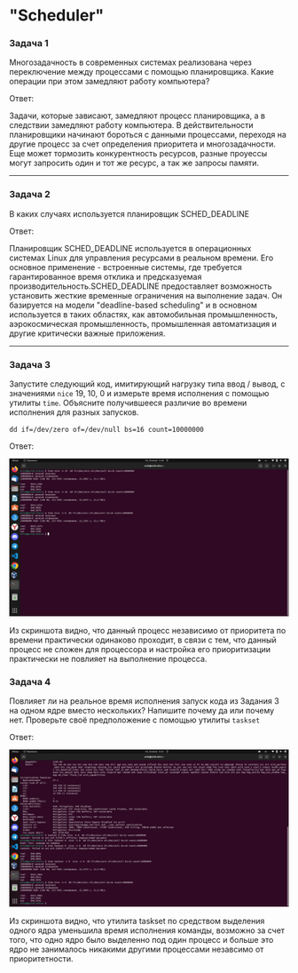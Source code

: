 # "Scheduler"


### Задача 1

Многозадачность в современных системах реализована через переключение между процессами с помощью планировщика. Какие операции при этом замедляют работу компьютера?

Ответ:

Задачи, которые зависают, замедляют процесс планировщика, а в следствии замедляют работу компьютера. В действительности планировщики начинают бороться с данными процессами, переходя на другие процесс за счет определения приоритета и многозадачности. Еще может тормозить конкурентность ресурсов, разные проуессы могут запросить один и тот же ресурс, а так же запросы памяти.

---

### Задача 2

В каких случаях используется планировщик SCHED_DEADLINE

Ответ:

Планировщик SCHED_DEADLINE используется в операционных системах Linux для управления ресурсами в реальном времени. Его основное применение - встроенные системы, где требуется гарантированное время отклика и предсказуемая производительность.SCHED_DEADLINE предоставляет возможность установить жесткие временные ограничения на выполнение задач. Он базируется на модели "deadline-based scheduling" и в основном используется в таких областях, как автомобильная промышленность, аэрокосмическая промышленность, промышленная автоматизация и другие критически важные приложения.

---

### Задача 3

Запустите следующий код, имитирующий нагрузку типа ввод / вывод, с значениями `nice` 19, 10, 0 и измерьте время исполнения с помощью утилиты `time`. Объясните получившееся различие во времени исполнения для разных запусков.

    dd if=/dev/zero of=/dev/null bs=16 count=10000000

Ответ:

![](./images/nice.jpg)

Из скриншота видно, что данный процесс независимо от приоритета по времени практически одинаково проходит, в связи с тем, что данный процесс не сложен для процессора и настройка его приоритизации практически не повлияет на выполнение процесса.

### Задача 4

Повлияет ли на реальное время исполнения запуск кода из Задания 3 на одном ядре вместо нескольких? Напишите почему да или почему нет. Проверьте своё предположение с помощью утилиты `taskset`

Ответ:

![](./images/taskset.jpg)

Из скриншота видно, что утилита taskset по средством выделения одного ядра уменьшила время исполнения команды, возможно за счет того, что одно ядро было выделенно под один процесс и больше это ядро не занималось никакими другими процессами незавсимо от приоритетности.
